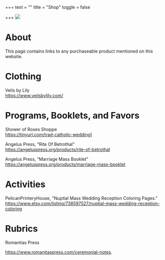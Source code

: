 +++
text = ""
title = "Shop"
toggle = false

+++
![](/uploads/08750015-min.jpg)

# About

This page contains links to any purchaseable product mentioned on this website.

# Clothing 

Veils by Lily   
https://www.veilsbylily.com/

# Programs, Booklets, and Favors

Shower of Roses Shoppe  
https://tinyurl.com/trad-catholic-wedding]

Angelus Press, “Rite Of Betrothal”   
https://angeluspress.org/products/rite-of-betrothal

Angelus Press, “Marriage Mass Booklet”   
https://angeluspress.org/products/marriage-mass-booklet

# Activities 

PelicanPrinteryHouse, "Nuptial Mass Wedding Reception Coloring Pages."
https://www.etsy.com/listing/738597527/nuptial-mass-wedding-reception-coloring

# Rubrics 

Romanitas Press

https://www.romanitaspress.com/ceremonial-notes.

